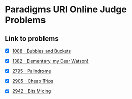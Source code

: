 # Paradigms URI Online Judge Problems

## Link to problems

- [x] [1088 - Bubbles and Buckets](https://www.urionlinejudge.com.br/judge/en/problems/view/1088)

- [x] [1382 - Elementary, my Dear Watson!](https://www.urionlinejudge.com.br/judge/en/problems/view/1382)

- [x] [2795 - Palindrome](https://www.urionlinejudge.com.br/judge/en/problems/view/2795)

- [x] [2905 - Cheap Trips](https://www.urionlinejudge.com.br/judge/en/problems/view/2905)

- [x] [2942 - Bits Mixing](https://www.urionlinejudge.com.br/judge/en/problems/view/2942)

